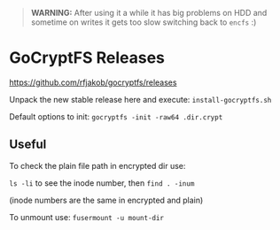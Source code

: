 > **WARNING:** After using it a while it has big problems on HDD and sometime
> on writes it gets too slow switching back to `encfs` :)

# GoCryptFS Releases

https://github.com/rfjakob/gocryptfs/releases

Unpack the new stable release here and execute: `install-gocryptfs.sh`

Default options to init: `gocryptfs -init -raw64 .dir.crypt`

## Useful

To check the plain file path in encrypted dir use:

`ls -li` to see the inode number, then `find . -inum`

(inode numbers are the same in encrypted and plain)

To unmount use: `fusermount -u mount-dir`

